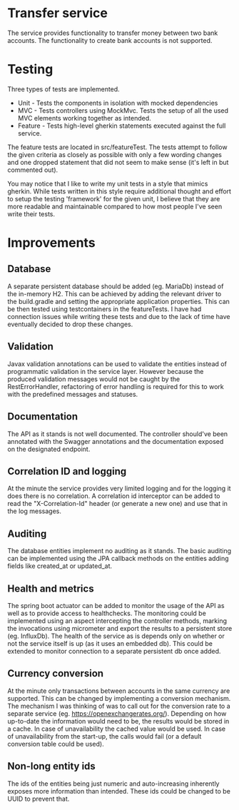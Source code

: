 # Transfer service
The service provides functionality to transfer money between two bank accounts. The functionality to create bank 
accounts is not supported.

# Testing
Three types of tests are implemented.
* Unit - Tests the components in isolation with mocked dependencies   
* MVC - Tests controllers using MockMvc. Tests the setup of all the used MVC elements working together as intended.
* Feature - Tests high-level gherkin statements executed against the full service. 

The feature tests are located in src/featureTest. The tests attempt to follow the given criteria as closely as possible 
with only a few wording changes and one dropped statement that did not seem to make sense (it's left in but commented 
out).

You may notice that I like to write my unit tests in a style that mimics gherkin. While tests written in this style 
require additional thought and effort to setup the testing 'framework' for the given unit, I believe that they are more 
readable and maintainable compared to how most people I've seen write their tests.  

# Improvements
## Database
A separate persistent database should be added (eg. MariaDb) instead of the in-memory H2.
This can be achieved by adding the relevant driver to the build.gradle and setting the appropriate application 
properties. This can be then tested using testcontainers in the featureTests. I have had connection issues while 
writing these tests and due to the lack of time have eventually decided to drop these changes.  

## Validation
Javax validation annotations can be used to validate the entities instead of programmatic validation in the service 
layer. However because the produced validation messages would not be caught by the RestErrorHandler, refactoring of 
error handling is required for this to work with the predefined messages and statuses.  

## Documentation
The API as it stands is not well documented. The controller should've been annotated with the Swagger annotations and
the documentation exposed on the designated endpoint. 

## Correlation ID and logging
At the minute the service provides very limited logging and for the logging it does there is no correlation.
A correlation id interceptor can be added to read the "X-Correlation-Id" header (or generate a new one) and use that in 
the log messages.

## Auditing
The database entities implement no auditing as it stands. The basic auditing can be implemented using the JPA callback 
methods on the entities adding fields like created_at or updated_at.

## Health and metrics
The spring boot actuator can be added to monitor the usage of the API as well as to provide access to healthchecks.
The monitoring could be implemented using an aspect intercepting the controller methods, marking the invocations using 
micrometer and export the results to a persistent store (eg. InfluxDb).
The health of the service as is depends only on whether or not the service itself is up (as it uses an embedded db). 
This could be extended to monitor connection to a separate persistent db once added.

## Currency conversion
At the minute only transactions between accounts in the same currency are supported. This can be changed by implementing 
a conversion mechanism. The mechanism I was thinking of was to call out for the conversion rate to a separate service 
(eg. https://openexchangerates.org/). Depending on how up-to-date the information would need to be, the results would 
be stored in a cache. In case of unavailability the cached value would be used. In case of unavailability from the 
start-up, the calls would fail (or a default conversion table could be used).

## Non-long entity ids
The ids of the entities being just numeric and auto-increasing inherently exposes more information than intended. These 
ids could be changed to be UUID to prevent that. 